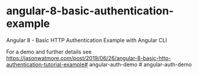 # angular-8-basic-authentication-example

Angular 8 - Basic HTTP Authentication Example with Angular CLI

For a demo and further details see https://jasonwatmore.com/post/2019/06/26/angular-8-basic-http-authentication-tutorial-example#   a n g u l a r - a u t h - d e m o  
 #   a n g u l a r - a u t h - d e m o  
 